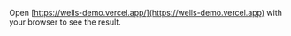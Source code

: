 Open [https://wells-demo.vercel.app/](https://wells-demo.vercel.app) with your browser to see the result.
